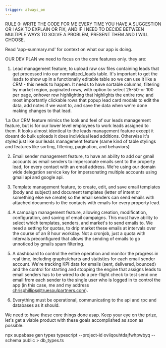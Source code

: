 ```yaml
---
trigger: always_on
---
```


RULE 0:  WRITE THE CODE FOR ME EVERY TIME YOU HAVE A SUGGESTION OR I ASK TO EXPLAIN OR FIX; AND IF I NEED TO DECIDE BETWEEN MULTIPLE WAYS TO SOLVE A PROBLEM, PRESENT THEM AND I WILL CHOOSE.

Read 'app-summary.md' for context on what our app is doing.

OUR DEV PLAN
we need to focus on the core features only.  they are:

1.  Lead management feature, to upload raw csv files containing leads that get processed into our normalized_leads table.  It's important to get the leads to show up in a functionally editable table so we can use it like a CRM - this needs to happen.  It needs to have sortable columns, filtering by market region, paginated rows, with option to select 25-50-or 100 per page, onhover row highlighting that highlights the entire row, and most importantly clickable rows that popup lead card modals to edit the data, add notes if we want to, and save the data when we're done making changes to that lead.

1.a  Our CRM feature mimics the look and feel of our leads management feature, but is for our lower level employees to work leads assigned to them.  It looks almost identical to the leads management feature except it doesnt do bulk uploads it does individual lead additions.  Otherwise it's styled just like our leads management feature (same kind of table stylings and features like sorting, filtering, pagination, and behaviors)

2.  Email sender management feature, to have an ability to add our gmail accounts as email senders to impersonate emails sent to the property lead, for every contact with an email address.  We're using our  domain wide delegation service key for impersonating multiple accounts using gmail api and google api.  

3.  Template management feature, to create, edit, and save email templates (body and subject) and document templates (letter of intent or something else we create) so the email senders can send emails with attached documents to the contacts with emails for every property lead.

4.  A campaign management feature, allowing creation, modification, configuration, and saving of email campaigns.  This must have ability to select which templates, senders, and market's to send emails to.  We need a setting for quotas, to drip market these emails at intervals over the course of an 8 hour workday.  Not a cronjob, just a quota with intervals preconfigured that allows the sending of emails to go unnoticed by gmails spam filtering.

5.  A dashboard to control the entire operation and monitor the progress in real time, including graphs/charts and statistics for each email sender account.  We're tracking KPI data for emails (sent, delivered, bounced) and the control for starting and stopping the engine that assigns leads to email senders has to be wired to do a pre-flight check to test send one email from each sender to the single user who is logged in to control the app (in this case, me and my address chrisphillips@truesoulpartners.com).  

6.  Everything must be operational, communicating to the api and rpc and databases as it should.

We need to have these core things done asap.  Keep your eye on the prize, let's get a viable product with these goals accomplished as soon as possible.

npx supabase gen types typescript --project-id oviiqouhtdajfwhpwbyq --schema public > db_types.ts